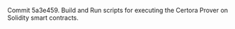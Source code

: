 Commit 5a3e459.                    Build and Run scripts for executing the Certora Prover on Solidity smart contracts.